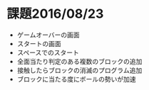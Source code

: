 # 課題2016/08/23
* ゲームオーバーの画面
* スタートの画面
* スペースでのスタート
* 全面当たり判定のある複数のブロックの追加
* 接触したらブロックの消滅のプログラム追加
* ブロックに当たる度にボールの勢いが加速
